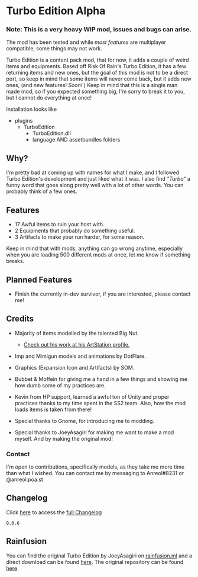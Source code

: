 # Turbo Edition Alpha
### **Note:** This is a very heavy **WIP** mod, **issues and bugs** can arise.
The mod has been tested and while *most features* are multiplayer compatible, some things may not work.

Turbo Edition is a content pack mod, that for now, it adds a couple of weird items and equipments.
Based off Risk Of Rain's Turbo Edition, it has a few returning items and new ones, but the goal of this mod is not to be a direct port, so keep in mind that some items will never come back, but it adds new ones, (and new features! *Soon!* )
Keep in mind that this is a single man made mod, so if you expected something big, I'm sorry to break it to you, but I cannot do everything at once!

Installation looks like
- plugins
	- TurboEdition
		- TurboEdition.dll
		- language AND assetbundles folders
## Why?
I'm pretty bad at coming up with names for what I make, and I followed Turbo Edition's development and just liked what it was.
I also find *"Turbo"* a funny word that goes along pretty well with a lot of other words. You can probably think of a few ones.

## Features
- 17 Awful items to ruin your host with.
- 2 Equipments that probably do something useful.
- 3 Artifacts to make your run harder, for some reason.

Keep in mind that with mods, anything can go wrong anytime, especially when you are loading 500 different mods at once, let me know if something breaks.

## Planned Features

- Finish the currently in-dev survivor, if you are interested, please contact me!

## Credits
- Majority of items modelled by the talented Big Nut.
	- [Check out his work at his ArtStation profile.](https://www.artstation.com/raditsys)

- Imp and Mimigun models and animations by DotFlare.
- Graphics (Expansion Icon and Artifacts) by SOM.
- Bubbet & Moffein for giving me a hand in a few things and showing me how dumb some of my practices are.
- Kevin from HP support, learned a awful ton of Unity and proper practices thanks to my time spent in the SS2 team. Also, how the mod loads items is taken from there!
- Special thanks to Gnome, for introducing me to modding.
- Special thanks to JoeyAsagiri for making me want to make a mod myself. And by making the original mod!

### Contact
I'm open to contributions, specifically models, as they take me more time than what I wished. 
You can contact me by messaging to Anreol#8231 or @anreol:poa.st

## Changelog
Click [here](https://rentry.org/TurboEditionChangelog) to access the [full Changelog](https://rentry.org/TurboEditionChangelog)

`0.0.6`


## Rainfusion
You can find the original Turbo Edition by JoeyAsagiri on [rainfusion.ml](https://rainfusion.ml/) and a direct download can be found [here](https://cdn.rainfusion.ml/download-mod/18f68f57-bcfd-4979-873c-6df90c33e353/turbo_edition_0.3.1.zip). The original repository can be found [here](https://github.com/JoeySmulders/RoR-Turbo-Edition).
